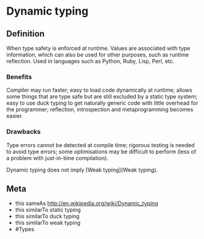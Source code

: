 # Dynamic typing

## Definition
When type safety is enforced at runtime. Values are associated with type information, which can also be used for other purposes, such as runtime reflection. Used in languages such as Python, Ruby, Lisp, Perl, etc. 

### Benefits
Compiler may run faster; easy to load code dynamically at runtime; allows some things that are type safe but are still excluded by a static type system; easy to use duck typing to get naturally generic code with little overhead for the programmer; reflection, introspection and metaprogramming becomes easier.
 
### Drawbacks
Type errors cannot be detected at compile time; rigorous testing is needed to avoid type errors; some optimisations may be difficult to perform (less of a problem with just-in-time compilation).

Dynamic typing does not imply [Weak typing](Weak typing).

## Meta
* this sameAs http://en.wikipedia.org/wiki/Dynamic_typing
* this similarTo static typing
* this similarTo duck typing
* this similarTo weak typing
* #Types
